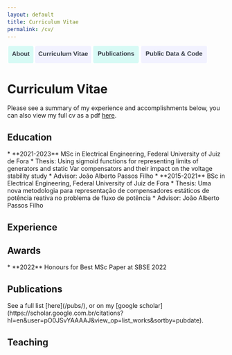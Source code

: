 ```yaml
---
layout: default
title: Curriculum Vitae
permalink: /cv/
---
```

<a href="https://joaoppeters.github.io/about/"><img src="/images/about_button.png" alt="drawing" height="40"/></a><a href="https://joaoppeters.github.io/cv/"><img src="/images/cv_button.png" alt="drawing" height="40"/></a><a href="https://joaoppeters.github.io/pubs/"><img src="/images/pub_button.png" alt="drawing" height="40"/></a><a href="https://joaoppeters.github.io/code/"><img src="/images/code_button.png" alt="drawing" height="40"/></a>


<!--  -->
# Curriculum Vitae
Please see a summary of my experience and accomplishments below, you can also view my full cv as a pdf [here](/files/cv-joaoppeters.pdf).


<!--  -->
<h2> Education </h2>
* **2021-2023** MSc in Electrical Engineering, Federal University of Juiz de Fora
	* Thesis: Using sigmoid functions for representing limits of generators and static Var compensators and their impact on the voltage stability study
	* Advisor: João Alberto Passos Filho
* **2015-2021** BSc in Electrical Engineering, Federal University of Juiz de Fora
	* Thesis: Uma nova metodologia para representação de compensadores estáticos de potência reativa no problema de fluxo de potência
	* Advisor: João Alberto Passos Filho



<h2> Experience </h2>
<!--
* **Aug 2023-** Assistant Professor, Georgia Institute of Technology
* **2020-2023** Postdoctoral Researcher, University of Colorado Boulder
	* Developer for the ARPA-E GO competition
	* Research on optimization of distributed flexible resources
* **2019-2020** Technical Energy Specialist, UK Government (BEIS)
	* Technical advice for policy makers, mostly on demand response
	* Developed the SCORES modeling framework from scratch
* **2016-2019** Graduate Research Assistant, University of Oxford
	* Research on electric vehicle integration, funded by Jaguar Land Rover
* **2018-2022** Consultant Research Scientist, Various
	* Integrated transmission power flow solver into LMP prediction
	* Optimization of smart hot water tank usage for hourly prices
* **2018** Data Science Intern, Five AI
	* Route planning for an autonomous vehicle service in London
 -->

<!--  -->
<h2> Awards </h2>
* **2022** Honours for Best MSc Paper at SBSE 2022



<!--  -->
<h2> Publications </h2>
See a full list [here](/pubs/), or on my [google scholar](https://scholar.google.com.br/citations?hl=en&user=pO0JSvYAAAAJ&view_op=list_works&sortby=pubdate). 



<h2> Teaching </h2>
<!-- 
* **2021-2022** Guest Lecturer, University of Colorado Boulder
	* Electric vehicles and the grid, in the *Grid Connected Systems* class
* **2020** Guest Project Assessor, Carnegie Mellon University
	* Gave feedback on *Energy Transport & Storage* final projects
* **2017-2019** Stipendiary Lecturer, University of Oxford (Christ Church)
	* Gave tutorials on Mathematics for 1st and 2nd year engineers
* **2018-2019** Stipendiary Lecturer, University of Oxford (Mansfield)
	* Gave Electrical Engineering tutorials for 1st and 2nd years
* **2017-2018** Third Year Tutor, University of Oxford
	* Taught tutorials on Signal Processing and Image Analysis
* **2017-2018** Laboratory demonstrator, University of Oxford
	* Helped run several single-day labs on Image Analysis
	* Helped run a week long lab on Microcontrollers

-->



<h2> Courses and Presentations </h2>
* **2024** ANAREDE Workshop @ SIEEL [Download content](https://joaoppeters.github.io/files/minicurso_anarede.zip)